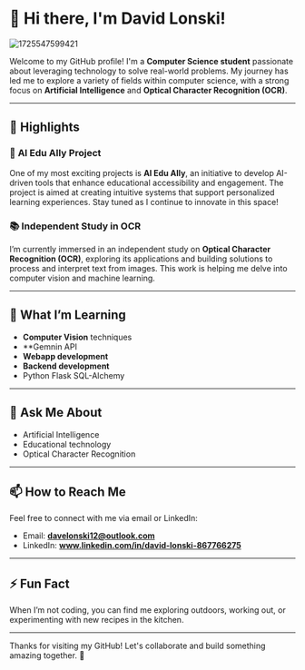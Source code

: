 # 👋 Hi there, I'm David Lonski!  
![1725547599421](https://github.com/user-attachments/assets/a18334e4-1b6a-4aec-a15f-9f4554a15352)

Welcome to my GitHub profile! I'm a **Computer Science student** passionate about leveraging technology to solve real-world problems. My journey has led me to explore a variety of fields within computer science, with a strong focus on **Artificial Intelligence** and **Optical Character Recognition (OCR)**.

---

## 🌟 Highlights  

### 🔭 **AI Edu Ally Project**  
One of my most exciting projects is **AI Edu Ally**, an initiative to develop AI-driven tools that enhance educational accessibility and engagement. The project is aimed at creating intuitive systems that support personalized learning experiences. Stay tuned as I continue to innovate in this space!

### 📚 **Independent Study in OCR**  
I’m currently immersed in an independent study on **Optical Character Recognition (OCR)**, exploring its applications and building solutions to process and interpret text from images. This work is helping me delve into computer vision and machine learning.

---

## 🌱 What I’m Learning  
- **Computer Vision** techniques
- **Gemnin API
- **Webapp development**
- **Backend development**
- Python Flask SQL-Alchemy
  
---

## 💬 Ask Me About  
- Artificial Intelligence
- Educational technology
- Optical Character Recognition

---

## 📫 How to Reach Me  
Feel free to connect with me via email or LinkedIn:  
- Email: **davelonski12@outlook.com**  
- LinkedIn: **www.linkedin.com/in/david-lonski-867766275**  

---

## ⚡ Fun Fact  
When I’m not coding, you can find me exploring outdoors, working out, or experimenting with new recipes in the kitchen.

---

Thanks for visiting my GitHub! Let's collaborate and build something amazing together. 🚀

